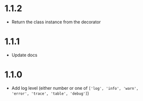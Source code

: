 # 1.1.2

- Return the class instance from the decorator

# 1.1.1

- Update docs

# 1.1.0

- Add log level (either number or one of `['log', 'info', 'warn', 'error', 'trace', 'table', 'debug']`)

